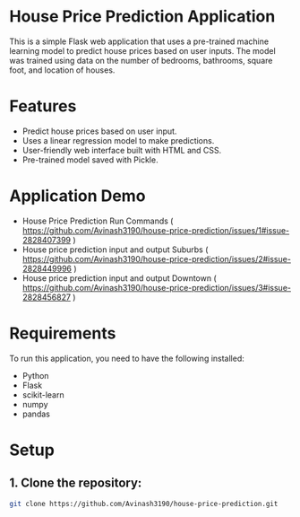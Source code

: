 # House Price Prediction Application

This is a simple Flask web application that uses a pre-trained machine learning model to predict house prices based on user inputs. The model was trained using data on the number of bedrooms, bathrooms, square foot, and location of houses.

# Features
- Predict house prices based on user input.
- Uses a linear regression model to make predictions.
- User-friendly web interface built with HTML and CSS.
- Pre-trained model saved with Pickle.

 # Application Demo 

   - House Price Prediction Run Commands  ( https://github.com/Avinash3190/house-price-prediction/issues/1#issue-2828407399   )
   - House price prediction input and output Suburbs  (  https://github.com/Avinash3190/house-price-prediction/issues/2#issue-2828449996 )
   - House price prediction input and output Downtown  ( https://github.com/Avinash3190/house-price-prediction/issues/3#issue-2828456827  )

# Requirements
To run this application, you need to have the following installed:
- Python 
- Flask
- scikit-learn
- numpy
- pandas

# Setup

## 1. Clone the repository:
```bash
git clone https://github.com/Avinash3190/house-price-prediction.git
